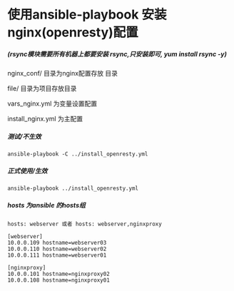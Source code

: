 # 使用ansible-playbook 安装nginx(openresty)配置 
##### (rsync模块需要所有机器上都要安装 rsync,只安装即可, yum install rsync -y)

nginx_conf/ 目录为nginx配置存放 目录

file/ 目录为项目存放目录

vars_nginx.yml 为变量设置配置

install_nginx.yml 为主配置



##### 测试/不生效
```
ansible-playbook -C ../install_openresty.yml
```


##### 正式使用/生效
```
ansible-playbook ../install_openresty.yml
```

##### hosts 为ansible 的hosts组
```
hosts: webserver 或者 hosts: webserver,nginxproxy

[webserver]
10.0.0.109 hostname=webserver03
10.0.0.110 hostname=webserver02
10.0.0.111 hostname=webserver01

[nginxproxy]
10.0.0.101 hostname=nginxproxy02
10.0.0.108 hostname=nginxproxy01

```
